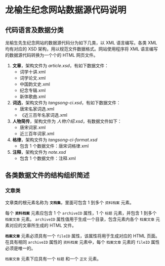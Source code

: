 ﻿# 龙榆生纪念网站数据源代码说明

## 代码语言及数据分类

龙榆生先生纪念网站的数据源代码分为如下几类，以 XML 语言编写。各类 XML 均有对应的 XSD 架构，用以规范文件数据格式。网站使用程序将 XML 语言编写的数据源代码转换为一个个的 HTML 网页文件。

1. **文章**，架构文件为 *article.xsd*，有如下数据文件：
	* 词学十讲.xml
	* 词学论文.xml
	* 中国韵文史.xml
	* 纪念专辑.xml
	* 新体歌曲.xml
2. **词选**，架构文件为 *tangsong-ci.xsd*，有如下数据文件：
	* 唐宋名家词选.xml
	* 《近三百年名家词选.xml
3. **人物简传**，架构文件为 *人物介绍.xsd*，有数据文件如下：
	* 唐宋词家.xml
	* 近三百年词家.xml
4. **格律**，架构文件为 *tangsong-ci-format.xsd*
	* 包含 1 个数据文件：唐宋词格律.xml
5. **注释**，架构文件为 *note.xsd*
	* 包含 1 个数据文件：注释.xml

## 各类数据文件的结构组织简述

### 文章类

文章类的根元素名称为 **`文档集`**，里面可包含 1 到多个 `资料档案` 元素。

每个 **`资料档案`** 元素应包含 1 个 `archiveID` 属性，1 个 `标题` 元素，并包含 1 到多个 `档案文章` 元素。 `archiveID` 属性值用于生成一个目录，包含元素内各个 `档案文章` 元素对应的文章所生成的 HTML 文件。

**`档案文章`** 元素必须具有一个 `fileID` 属性，该属性将用于生成对应的 HTML 页面。在具有相同 `archiveID` 属性的 `资料档案` 元素中，每个 `档案文章` 元素的 `fileID` 属性必须是唯一的。

`档案文章` 元素下应具有一个 `标题` 和一个 `正文` 元素。